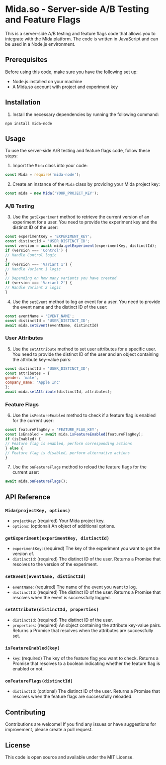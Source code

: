 # Mida.so - Server-side A/B Testing and Feature Flags
This is a server-side A/B testing and feature flags code that allows you to integrate with the Mida platform. The code is written in JavaScript and can be used in a Node.js environment.
## Prerequisites
Before using this code, make sure you have the following set up:
- Node.js installed on your machine
- A Mida.so account with project and experiment key
## Installation
1. Install the necessary dependencies by running the following command:
```
npm install mida-node
```
## Usage
To use the server-side A/B testing and feature flags code, follow these steps:
1. Import the `Mida` class into your code:
```javascript
const Mida = require('mida-node');
```
2. Create an instance of the `Mida` class by providing your Mida project key:
```javascript
const mida = new Mida('YOUR_PROJECT_KEY');
```
### A/B Testing
3. Use the `getExperiment` method to retrieve the current version of an experiment for a user. You need to provide the experiment key and the distinct ID of the user:
```javascript
const experimentKey = 'EXPERIMENT_KEY';
const distinctId = 'USER_DISTINCT_ID';
const version = await mida.getExperiment(experimentKey, distinctId);
if (version === 'Control') {
// Handle Control logic
}
if (version === 'Variant 1') {
// Handle Variant 1 logic
}
// Depending on how many variants you have created
if (version === 'Variant 2') {
// Handle Variant 2 logic
}
```
4. Use the `setEvent` method to log an event for a user. You need to provide the event name and the distinct ID of the user:
```javascript
const eventName = 'EVENT_NAME';
const distinctId = 'USER_DISTINCT_ID';
await mida.setEvent(eventName, distinctId)
```
### User Attributes
5. Use the `setAttribute` method to set user attributes for a specific user. You need to provide the distinct ID of the user and an object containing the attribute key-value pairs:
```javascript
const distinctId = 'USER_DISTINCT_ID';
const attributes = {
gender: 'male',
company_name: 'Apple Inc'
};
await mida.setAttribute(distinctId, attributes);
```
### Feature Flags
6. Use the `isFeatureEnabled` method to check if a feature flag is enabled for the current user:
```javascript
const featureFlagKey = 'FEATURE_FLAG_KEY';
const isEnabled = await mida.isFeatureEnabled(featureFlagKey);
if (isEnabled) {
// Feature flag is enabled, perform corresponding actions
} else {
// Feature flag is disabled, perform alternative actions
}
```
7. Use the `onFeatureFlags` method to reload the feature flags for the current user:
```javascript
await mida.onFeatureFlags();
```
## API Reference
### `Mida(projectKey, options)`
- `projectKey`: (required) Your Mida project key.
- `options`: (optional) An object of additional options.
### `getExperiment(experimentKey, distinctId)`
- `experimentKey`: (required) The key of the experiment you want to get the version of.
- `distinctId`: (required) The distinct ID of the user.
Returns a Promise that resolves to the version of the experiment.
### `setEvent(eventName, distinctId)`
- `eventName`: (required) The name of the event you want to log.
- `distinctId`: (required) The distinct ID of the user.
Returns a Promise that resolves when the event is successfully logged.
### `setAttribute(distinctId, properties)`
- `distinctId`: (required) The distinct ID of the user.
- `properties`: (required) An object containing the attribute key-value pairs.
Returns a Promise that resolves when the attributes are successfully set.
### `isFeatureEnabled(key)`
- `key`: (required) The key of the feature flag you want to check.
Returns a Promise that resolves to a boolean indicating whether the feature flag is enabled or not.
### `onFeatureFlags(distinctId)`
- `distinctId`: (optional) The distinct ID of the user.
Returns a Promise that resolves when the feature flags are successfully reloaded.
## Contributing
Contributions are welcome! If you find any issues or have suggestions for improvement, please create a pull request.
## License
This code is open source and available under the MIT License.
